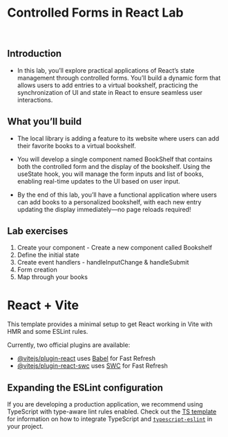 # Controlled Forms in React Lab

<br>

## Introduction

- In this lab, you’ll explore practical applications of React’s state management through controlled forms. You’ll build a dynamic form that allows users to add entries to a virtual bookshelf, practicing the synchronization of UI and state in React to ensure seamless user interactions.

## What you’ll build

- The local library is adding a feature to its website where users can add their favorite books to a virtual bookshelf.

- You will develop a single component named BookShelf that contains both the controlled form and the display of the bookshelf. Using the useState hook, you will manage the form inputs and list of books, enabling real-time updates to the UI based on user input.

- By the end of this lab, you’ll have a functional application where users can add books to a personalized bookshelf, with each new entry updating the display immediately—no page reloads required!

## Lab exercises
1. Create your component - Create a new component called Bookshelf
2. Define the initial state
3. Create event handlers - handleInputChange & handleSubmit
4. Form creation
5. Map through your books

# React + Vite

This template provides a minimal setup to get React working in Vite with HMR and some ESLint rules.

Currently, two official plugins are available:

- [@vitejs/plugin-react](https://github.com/vitejs/vite-plugin-react/blob/main/packages/plugin-react) uses [Babel](https://babeljs.io/) for Fast Refresh
- [@vitejs/plugin-react-swc](https://github.com/vitejs/vite-plugin-react/blob/main/packages/plugin-react-swc) uses [SWC](https://swc.rs/) for Fast Refresh

## Expanding the ESLint configuration

If you are developing a production application, we recommend using TypeScript with type-aware lint rules enabled. Check out the [TS template](https://github.com/vitejs/vite/tree/main/packages/create-vite/template-react-ts) for information on how to integrate TypeScript and [`typescript-eslint`](https://typescript-eslint.io) in your project.
